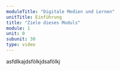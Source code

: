 ```yaml
---
moduleTitle: "Digitale Medien und Lernen"
unitTitle: Einführung
title: "Ziele dieses Moduls"
module: 1
unit: 0
subunit: 30
type: video
---
```


<!-- <iframe width="1280" height="720" src="https://www.youtube.com/embed/XdwTpwV3qac" frameborder="0" allow="accelerometer; autoplay; encrypted-media; gyroscope; picture-in-picture" allowfullscreen></iframe> -->

asfdlkajdsfölkjdsafölkj